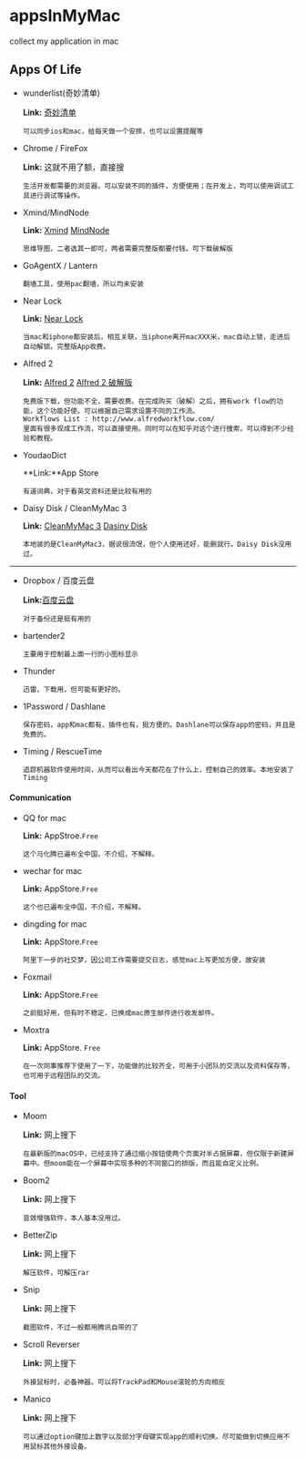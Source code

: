 # appsInMyMac
collect my application in mac

## Apps Of Life
* wunderlist(奇妙清单)
	
	**Link:** [奇妙清单](https://www.wunderlist.com/zh/ "下载链接")

	````
	可以同步ios和mac，给每天做一个安排，也可以设置提醒等
	````

* Chrome / FireFox

	**Link:** 这就不用了额，直接搜
	
	````
	生活开发都需要的浏览器，可以安装不同的插件，方便使用；在开发上，均可以使用调试工具进行调试等操作。
	````

* Xmind/MindNode

	**Link:** [Xmind](http://www.xmindchina.net/ "下载链接")
	[MindNode](http://mindnode.com/ "下载链接")
	
	````
	思维导图，二者选其一即可，两者需要完整版都要付钱。可下载破解版
	````

* GoAgentX / Lantern

	````
	翻墙工具，使用pac翻墙，所以均未安装
	````

* Near Lock

	**Link:** [Near Lock](http://nearlock.me/ "下载链接")
	
	````
	当mac和iphone都安装后，相互关联，当iphone离开macXXX米，mac自动上锁，走进后自动解锁。完整版App收费。
	````

* Alfred 2

	**Link:** [Alfred 2](https://www.alfredapp.com/ "下载链接")
	[Alfred 2 破解版](http://www.macapp.so/alfred/ "下载链接")
	
	````
	免费版下载，但功能不全，需要收费。在完成购买（破解）之后，拥有work flow的功能，这个功能好使。可以根据自己需求设置不同的工作流。
	Workflows List : http://www.alfredworkflow.com/
	里面有很多现成工作流，可以直接使用。同时可以在知乎对这个进行搜索，可以得到不少经验和教程。
	````

* YoudaoDict

	**Link:**App Store

	````
	有道词典，对于看英文资料还是比较有用的
	````	

* Daisy Disk / CleanMyMac 3

	**Link:** [CleanMyMac 3](http://www.macapp.so/cleanmymac/ "下载链接")
	[Dasiny Disk](http://www.waitsun.com/daisydisk-4-0-b7.html "下载链接")

	````
	本地装的是CleanMyMac3，据说很流氓，但个人使用还好，能删就行。Daisy Disk没用过。
	````


****

* Dropbox / 百度云盘

	**Link:**[百度云盘](http://pan.baidu.com/download#pan "下载地址")

	````
	对于备份还是挺有用的
	````
	

* bartender2

	````
	主要用于控制最上面一行的小图标显示
	````

* Thunder

	````
	迅雷，下载用，但可能有更好的。
	````

* 1Password / Dashlane

	````
	保存密码，app和mac都有，插件也有，挺方便的。Dashlane可以保存app的密码，并且是免费的。
	````

* Timing / RescueTime

	````
	追踪机器软件使用时间，从而可以看出今天都花在了什么上，控制自己的效率。本地安装了Timing
	````


#### Communication

* QQ for mac

	**Link:** AppStroe.`Free`
	
	````
	这个马化腾已遍布全中国，不介绍，不解释。
	````
* wechar for mac
	
	**Link:** AppStore.`Free`
	
	````
	这个也已遍布全中国，不介绍，不解释。
	````
* dingding for mac
	
	**Link:** AppStore.`Free`
	
	````
	阿里下一步的社交梦，因公司工作需要提交日志，感觉mac上写更加方便，故安装
	````
* Foxmail
	
	**Link:** AppStore.`Free`
	
	````
	之前挺好用，但有时不稳定，已换成mac原生邮件进行收发邮件。
	````
* Moxtra
	
	**Link:** AppStore. `Free`
	
	````
	在一次同事推荐下使用了一下，功能做的比较齐全，可用于小团队的交流以及资料保存等，也可用于远程团队的交流。
	````
	
#### Tool
* Moom

	**Link:** 网上搜下
	
	````
	在最新版的macOS中，已经支持了通过缩小按钮使两个页面对半占据屏幕，但仅限于新建屏幕中。但moom能在一个屏幕中实现多种的不同窗口的排版，而且能自定义比例。
	````
* Boom2

	**Link:** 网上搜下
	
	````
	音效增强软件，本人基本没用过。   
	````

* BetterZip

	**Link:** 网上搜下
	
	````
	解压软件，可解压rar
	````

* Snip

	**Link:** 网上搜下
	
	````
	截图软件，不过一般都用腾讯自带的了
	````

* Scroll Reverser

	**Link:** 网上搜下
	
	````
	外接鼠标时，必备神器。可以将TrackPad和Mouse滚轮的方向相反
	````

* Manico

	**Link:** 网上搜下
	
	````
	可以通过option键加上数字以及部分字母键实现app的顺利切换。尽可能做到切换应用不用鼠标其他外接设备。
	````





